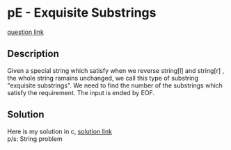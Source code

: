 # pE - Exquisite Substrings
[question link](https://140.114.85.195/problem/4)

## Description
Given a special string which satisfy when we reverse string[l] and string[r] , the whole string ramains unchanged, we call this type of substring "exquisite substrings". 
We need to find the number of the substrings which satisfy the requirement. The input is ended by EOF.

## Solution
Here is my solution in c, [solution link](https://github.com/SJieNg123/Code-practice/edit/main/Nthu%20IPHTOJ/Problem4%20-%20pE-Exquisite%20Substrings.c)
<br>p/s: String problem
